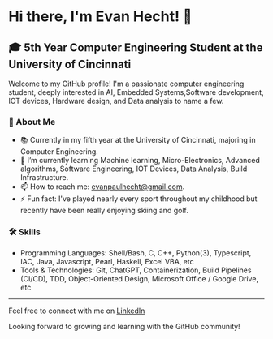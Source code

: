 # Hi there, I'm Evan Hecht! 👋

## 🎓 5th Year Computer Engineering Student at the University of Cincinnati

Welcome to my GitHub profile! I'm a passionate computer engineering student, deeply interested in AI, Embedded Systems,Software development, IOT devices, Hardware design, and Data analysis to name a few.

### 🚀 About Me
* 📚 Currently in my fifth year at the University of Cincinnati, majoring in Computer Engineering.
* 🌱 I’m currently learning Machine learning, Micro-Electronics, Advanced algorithms, Software Engineering, IOT Devices, Data Analysis, Build Infrastructure.
* 📫 How to reach me: evanpaulhecht@gmail.com.
* ⚡ Fun fact: I've played nearly every sport throughout my childhood but recently have been really enjoying skiing and golf.

### 🛠️ Skills

- Programming Languages: Shell/Bash, C, C++, Python(3), Typescript, IAC, Java, Javascript, Pearl, Haskell, Excel VBA, etc
- Tools & Technologies: Git, ChatGPT, Containerization, Build Pipelines (CI/CD), TDD, Object-Oriented Design, Microsoft Office / Google Drive, etc
---

Feel free to connect with me on [LinkedIn](www.linkedin.com/in/evan-hecht)

Looking forward to growing and learning with the GitHub community!

